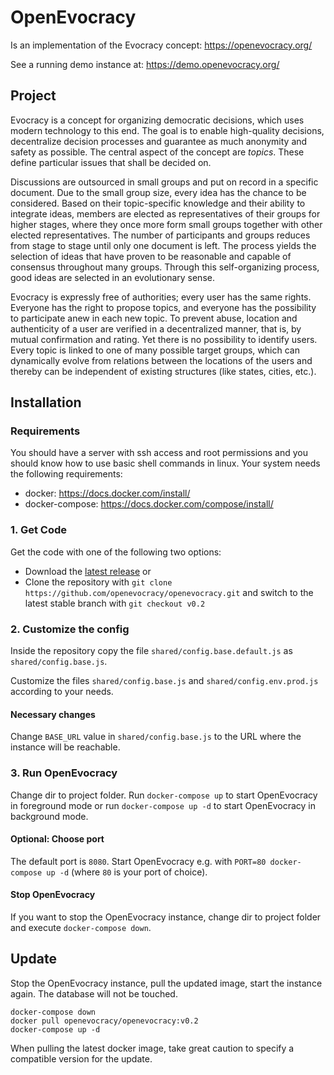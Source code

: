 # OpenEvocracy

Is an implementation of the Evocracy concept: https://openevocracy.org/

See a running demo instance at: https://demo.openevocracy.org/

## Project

Evocracy is a concept for organizing democratic decisions, which uses modern technology to this end. The goal is to enable high-quality decisions, decentralize decision processes and guarantee as much anonymity and safety as possible. The central aspect of the concept are *topics*. These define particular issues that shall be decided on.

Discussions are outsourced in small groups and put on record in a specific document. Due to the small group size, every idea has the chance to be considered. Based on their topic-specific knowledge and their ability to integrate ideas, members are elected as representatives of their groups for higher stages, where they once more form small groups together with other elected representatives. The number of participants and groups reduces from stage to stage until only one document is left. The process yields the selection of ideas that have proven to be reasonable and capable of consensus throughout many groups. Through this self-organizing process, good ideas are selected in an evolutionary sense.

Evocracy is expressly free of authorities; every user has the same rights. Everyone has the right to propose topics, and everyone has the possibility to participate anew in each new topic. To prevent abuse, location and authenticity of a user are verified in a decentralized manner, that is, by mutual confirmation and rating. Yet there is no possibility to identify users. Every topic is linked to one of many possible target groups, which can dynamically evolve from relations between the locations of the users and thereby can be independent of existing structures (like states, cities, etc.).

## Installation

### Requirements

You should have a server with ssh access and root permissions and you should know how to use basic shell commands in linux. Your system needs the following requirements:

  * docker: https://docs.docker.com/install/
  * docker-compose: https://docs.docker.com/compose/install/

### 1. Get Code

Get the code with one of the following two options:

  * Download the [latest release](https://github.com/openevocracy/openevocracy/releases/tag/v0.2.0) or
  * Clone the repository with `git clone https://github.com/openevocracy/openevocracy.git` and switch to the latest stable branch with `git checkout v0.2`

### 2. Customize the config

Inside the repository copy the file `shared/config.base.default.js` as `shared/config.base.js`.

Customize the files `shared/config.base.js` and `shared/config.env.prod.js` according to your needs.

#### Necessary changes

Change `BASE_URL` value in `shared/config.base.js` to the URL where the instance will be reachable.

### 3. Run OpenEvocracy

Change dir to project folder. Run `docker-compose up` to start OpenEvocracy in foreground mode or run `docker-compose up -d` to start OpenEvocracy in background mode.

#### Optional: Choose port

The default port is `8080`. Start OpenEvocracy e.g. with `PORT=80 docker-compose up -d` (where `80` is your port of choice).

#### Stop OpenEvocracy

If you want to stop the OpenEvocracy instance, change dir to project folder and execute `docker-compose down`.

## Update

Stop the OpenEvocracy instance, pull the updated image, start the instance again. The database will not be touched.

```
docker-compose down
docker pull openevocracy/openevocracy:v0.2
docker-compose up -d
```

When pulling the latest docker image, take great caution to specify a compatible version for the update.
